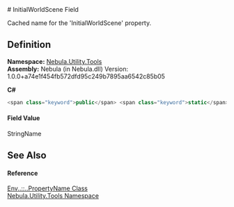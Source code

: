 ﻿<document xml:space="preserve">
<file name="F_Nebula_Utility_Tools_Env_PropertyName_InitialWorldScene" /># InitialWorldScene Field<span id="PageHeader"> </span>


Cached name for the 'InitialWorldScene' property.

<SectionTitle xml:space="preserve">

## Definition
</SectionTitle>**Namespace:** <a href="N_Nebula_Utility_Tools">Nebula.Utility.Tools</a>  
**Assembly:** Nebula (in Nebula.dll) Version: 1.0.0+a74e1f454fb572dfd95c249b7895aa6542c85b05

**C#**
``` C#
<span class="keyword">public</span> <span class="keyword">static</span> <span class="keyword">readonly</span> <span class="identifier">StringName</span> <span class="identifier">InitialWorldScene</span>
```

<SectionTitle xml:space="preserve">

#### Field Value
</SectionTitle><span class="noLink">StringName</span><SectionTitle xml:space="preserve">

## See Also
<span id="seeAlso"> </span></SectionTitle><SectionTitle xml:space="preserve">

#### Reference
</SectionTitle><a href="T_Nebula_Utility_Tools_Env_PropertyName">Env<span class="languageSpecificText"><span class="cs">.</span><span class="vb">.</span><span class="cpp">::</span><span class="nu">.</span><span class="fs">.</span></span>PropertyName Class</a>  
<a href="N_Nebula_Utility_Tools">Nebula.Utility.Tools Namespace</a>  
</document>